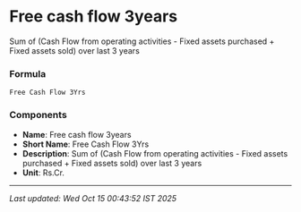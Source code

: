 # Free cash flow 3years
Sum of (Cash Flow from operating activities - Fixed assets purchased + Fixed assets sold) over last 3 years

### Formula
```text
Free Cash Flow 3Yrs
```


### Components
- **Name**: Free cash flow 3years
- **Short Name**: Free Cash Flow 3Yrs
- **Description**: Sum of (Cash Flow from operating activities - Fixed assets purchased + Fixed assets sold) over last 3 years
- **Unit**: Rs.Cr.

---
*Last updated: Wed Oct 15 00:43:52 IST 2025*
